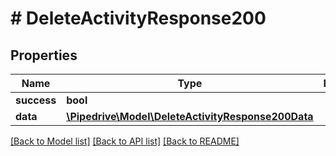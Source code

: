 # # DeleteActivityResponse200

## Properties

Name | Type | Description | Notes
------------ | ------------- | ------------- | -------------
**success** | **bool** |  | [optional]
**data** | [**\Pipedrive\Model\DeleteActivityResponse200Data**](DeleteActivityResponse200Data.md) |  | [optional]

[[Back to Model list]](../../README.md#models) [[Back to API list]](../../README.md#endpoints) [[Back to README]](../../README.md)
